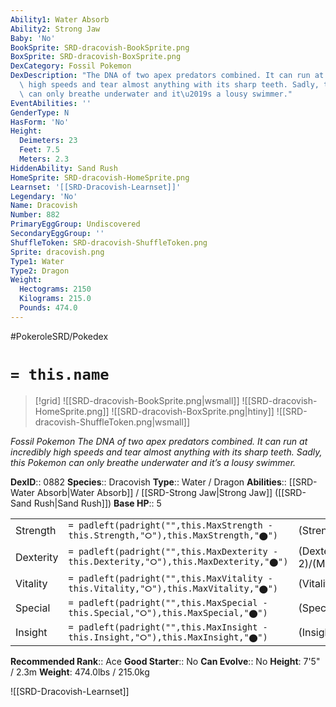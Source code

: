 ```yaml
---
Ability1: Water Absorb
Ability2: Strong Jaw
Baby: 'No'
BookSprite: SRD-dracovish-BookSprite.png
BoxSprite: SRD-dracovish-BoxSprite.png
DexCategory: Fossil Pokemon
DexDescription: "The DNA of two apex predators combined. It can run at incredibly\
  \ high speeds and tear almost anything with its sharp teeth. Sadly, this Pokemon\
  \ can only breathe underwater and it\u2019s a lousy swimmer."
EventAbilities: ''
GenderType: N
HasForm: 'No'
Height:
  Deimeters: 23
  Feet: 7.5
  Meters: 2.3
HiddenAbility: Sand Rush
HomeSprite: SRD-dracovish-HomeSprite.png
Learnset: '[[SRD-Dracovish-Learnset]]'
Legendary: 'No'
Name: Dracovish
Number: 882
PrimaryEggGroup: Undiscovered
SecondaryEggGroup: ''
ShuffleToken: SRD-dracovish-ShuffleToken.png
Sprite: dracovish.png
Type1: Water
Type2: Dragon
Weight:
  Hectograms: 2150
  Kilograms: 215.0
  Pounds: 474.0
---
```


#PokeroleSRD/Pokedex

# `= this.name`

> [!grid]
> ![[SRD-dracovish-BookSprite.png|wsmall]]
> ![[SRD-dracovish-HomeSprite.png]]
> ![[SRD-dracovish-BoxSprite.png|htiny]]
> ![[SRD-dracovish-ShuffleToken.png|wsmall]]


*Fossil Pokemon*
*The DNA of two apex predators combined. It can run at incredibly high speeds and tear almost anything with its sharp teeth. Sadly, this Pokemon can only breathe underwater and it’s a lousy swimmer.*

**DexID**:: 0882
**Species**:: Dracovish
**Type**:: Water / Dragon
**Abilities**:: [[SRD-Water Absorb|Water Absorb]] / [[SRD-Strong Jaw|Strong Jaw]] ([[SRD-Sand Rush|Sand Rush]])
**Base HP**:: 5

|           |                                                                                        |                                          |
| --------- | -------------------------------------------------------------------------------------- | ---------------------------------------- |
| Strength  | `= padleft(padright("",this.MaxStrength - this.Strength,"⭘"),this.MaxStrength,"⬤")`    | (Strength::2)/(MaxStrength::5)   |
| Dexterity | `= padleft(padright("",this.MaxDexterity - this.Dexterity,"⭘"),this.MaxDexterity,"⬤")` | (Dexterity:: 2)/(MaxDexterity::5) |
| Vitality  | `= padleft(padright("",this.MaxVitality - this.Vitality,"⭘"),this.MaxVitality,"⬤")`    | (Vitality::3)/(MaxVitality::6)   |
| Special   | `= padleft(padright("",this.MaxSpecial - this.Special,"⭘"),this.MaxSpecial,"⬤")`       | (Special::2)/(MaxSpecial::5)     |
| Insight   | `= padleft(padright("",this.MaxInsight - this.Insight,"⭘"),this.MaxInsight,"⬤")`       | (Insight::2)/(MaxInsight::5)     |


**Recommended Rank**:: Ace
**Good Starter**:: No
**Can Evolve**:: No
**Height**: 7'5" / 2.3m
**Weight**: 474.0lbs / 215.0kg

![[SRD-Dracovish-Learnset]]